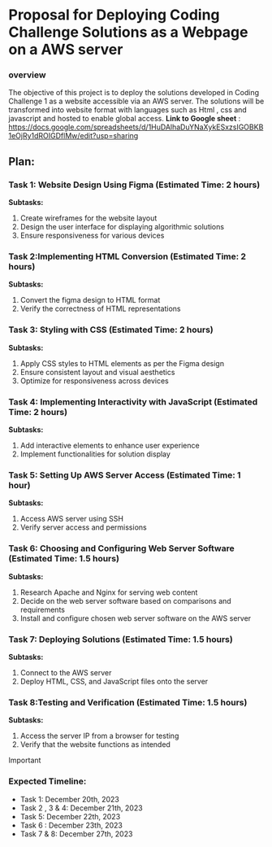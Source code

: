 # Proposal for Deploying Coding Challenge Solutions as a Webpage on a AWS server
### overview
The objective of this project is to deploy the solutions developed in Coding Challenge 1 as a website accessible via an AWS server. The solutions will be transformed into website format with languages such as Html , css and javascript and hosted to enable global access.
**Link to Google sheet** : https://docs.google.com/spreadsheets/d/1HuDAlhaDuYNaXykESxzsIGOBKB1eOjRy1dROIGDflMw/edit?usp=sharing

## Plan:


### Task 1: Website Design Using Figma (Estimated Time: 2 hours)
**Subtasks:**
  1. Create wireframes for the website layout
  2. Design the user interface for displaying algorithmic solutions
  3. Ensure responsiveness for various devices
     
### Task 2:Implementing HTML Conversion (Estimated Time: 2 hours)
**Subtasks:**
1. Convert the figma design to HTML format
2. Verify the correctness of HTML representations
   
### Task 3: Styling with CSS (Estimated Time: 2 hours)
**Subtasks:**
1. Apply CSS styles to HTML elements as per the Figma design
2. Ensure consistent layout and visual aesthetics
3. Optimize for responsiveness across devices

### Task 4: Implementing Interactivity with JavaScript (Estimated Time: 2 hours)
**Subtasks:**
1. Add interactive elements to enhance user experience
2. Implement functionalities for  solution display

### Task 5: Setting Up AWS Server Access (Estimated Time: 1 hour)
**Subtasks:**
1. Access AWS server using SSH
2. Verify server access and permissions

### Task 6: Choosing and Configuring Web Server Software (Estimated Time: 1.5 hours)
**Subtasks:**
1. Research Apache and Nginx for serving web content
2. Decide on the web server software based on comparisons and requirements
3. Install and configure chosen web server software on the AWS server

### Task 7: Deploying Solutions (Estimated Time: 1.5 hours)
**Subtasks:**
1. Connect to the AWS server
2. Deploy HTML, CSS, and JavaScript files onto the server
   
### Task 8:Testing and Verification (Estimated Time: 1.5 hours)
**Subtasks:**
1. Access the server IP from a browser for testing
2. Verify that the website functions as intended

> [!IMPORTANT]
> ### Expected Timeline:
> * Task 1: December 20th, 2023
> * Task 2 , 3 & 4: December 21th, 2023
> * Task 5: December 22th, 2023
> * Task 6 : December 23th, 2023
> * Task 7 & 8: December 27th, 2023
